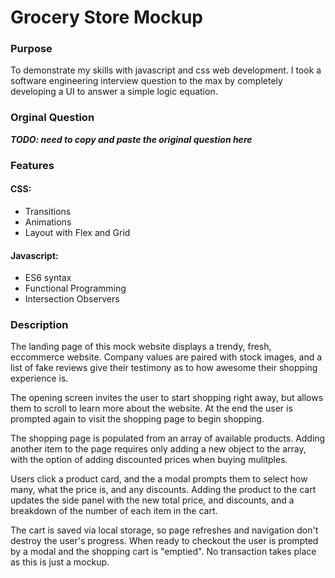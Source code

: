 # Grocery Store Mockup

### Purpose

To demonstrate my skills with javascript and css web development. I took a software engineering interview question to the max by completely developing a UI to answer a simple logic equation.

### Orginal Question

**_TODO: need to copy and paste the original question here_**

### Features

#### CSS:

- Transitions
- Animations
- Layout with Flex and Grid

#### Javascript:

- ES6 syntax
- Functional Programming
- Intersection Observers

### Description

The landing page of this mock website displays a trendy, fresh, eccommerce website. Company values are paired with stock images, and a list of fake reviews give their testimony as to how awesome their shopping experience is.

The opening screen invites the user to start shopping right away, but allows them to scroll to learn more about the website. At the end the user is prompted again to visit the shopping page to begin shopping.

The shopping page is populated from an array of available products. Adding another item to the page requires only adding a new object to the array, with the option of adding discounted prices when buying mulitples.

Users click a product card, and the a modal prompts them to select how many, what the price is, and any discounts. Adding the product to the cart updates the side panel with the new total price, and discounts, and a breakdown of the number of each item in the cart.

The cart is saved via local storage, so page refreshes and navigation don't destroy the user's progress. When ready to checkout the user is prompted by a modal and the shopping cart is "emptied". No transaction takes place as this is just a mockup.
